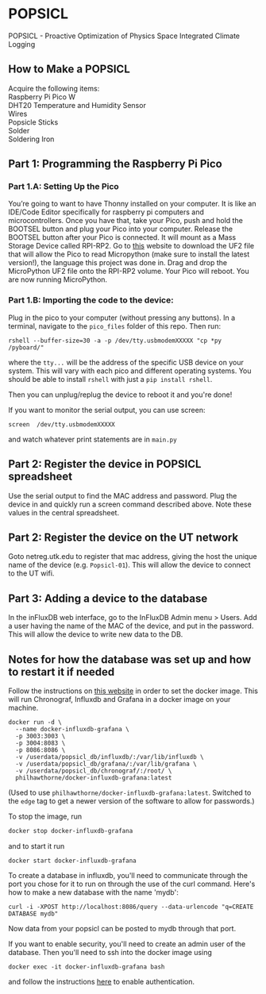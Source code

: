 # POPSICL
POPSICL - Proactive Optimization of Physics Space Integrated Climate Logging

## How to Make a POPSICL
Acquire the following items:  
Raspberry Pi Pico W  
DHT20 Temperature and Humidity Sensor  
Wires  
Popsicle  Sticks  
Solder  
Soldering Iron  

## Part 1: Programming the Raspberry Pi Pico
### Part 1.A: Setting Up the Pico

You’re going to want to have Thonny installed on your computer. It is like an IDE/Code Editor specifically for raspberry pi computers and microcontrollers.  Once you have that, take your Pico, push and hold the BOOTSEL button and plug your Pico into your computer. Release the BOOTSEL button after your Pico is connected. It will mount as a Mass Storage Device called RPI-RP2. Go to [this](https://www.raspberrypi.com/documentation/microcontrollers/micropython.html) website to download the UF2 file that will allow the Pico to read Micropython (make sure to install the latest version!), the language this project was done in. Drag and drop the MicroPython UF2 file onto the RPI-RP2 volume. Your Pico will reboot. You are now running MicroPython. 

### Part 1.B: Importing the code to the device:

Plug in the pico to your computer (without pressing any buttons). In a terminal, navigate to the `pico_files` folder of this repo. Then run:

```
rshell --buffer-size=30 -a -p /dev/tty.usbmodemXXXXX "cp *py /pyboard/"
```

where the `tty...` will be the address of the specific USB device on your system. This will vary with each pico and different operating systems. You should be able to install `rshell` with just a `pip install rshell`.

Then you can unplug/replug the device to reboot it and you're done!

If you want to monitor the serial output, you can use screen:

```
screen  /dev/tty.usbmodemXXXXX
```

and watch whatever print statements are in `main.py`

## Part 2: Register the device in POPSICL spreadsheet

Use the serial output to find the MAC address and password. Plug the device in and quickly run a screen command described above. Note these values in the central spreadsheet.

## Part 2: Register the device on the UT network

Goto netreg.utk.edu to register that mac address, giving the host the unique name of the device (e.g. `Popsicl-01`). This will allow the device to connect to the UT wifi.

## Part 3: Adding a device to the database

In the inFluxDB web interface, go to the InFluxDB Admin menu > Users. Add a user having the name of the MAC of the device, and put in the password. This will allow the device to write new data to the DB.


## Notes for how the database was set up and how to restart it if needed

Follow the instructions on [this website](https://hub.docker.com/r/philhawthorne/docker-influxdb-grafana) in order to set the docker image. This will run Chronograf, Influxdb and Grafana in a docker image on your machine. 

```
docker run -d \
  --name docker-influxdb-grafana \
  -p 3003:3003 \
  -p 3004:8083 \
  -p 8086:8086 \
  -v /userdata/popsicl_db/influxdb/:/var/lib/influxdb \
  -v /userdata/popsicl_db/grafana/:/var/lib/grafana \
  -v /userdata/popsicl_db/chronograf/:/root/ \
  philhawthorne/docker-influxdb-grafana:latest
```

(Used to use `philhawthorne/docker-influxdb-grafana:latest`. Switched to the `edge` tag to get a newer version of the software to allow for passwords.)

To stop the image, run
```bash
docker stop docker-influxdb-grafana
```
and to start it run
```
docker start docker-influxdb-grafana
```
To create a database in influxdb, you'll need to communicate through the port you chose for it to run on through the use of the curl command. Here's how to make a new database with the name 'mydb':
```
curl -i -XPOST http://localhost:8086/query --data-urlencode "q=CREATE DATABASE mydb"
```
Now data from your popsicl can be posted to mydb through that port.

If you want to enable security, you'll need to create an admin user of the database. Then you'll need to ssh into the docker image using 
```
docker exec -it docker-influxdb-grafana bash
```
and follow the instructions [here](https://docs.influxdata.com/influxdb/v1.8/administration/authentication_and_authorization/) to enable authentication.
